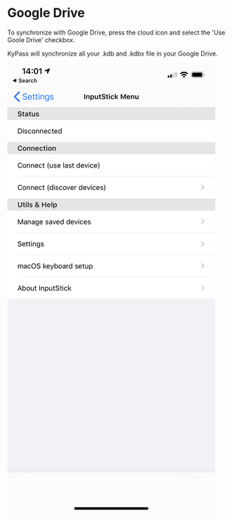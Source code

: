 # Google Drive

To synchronize with Google Drive, press the cloud icon and select the 'Use Goole Drive' checkbox.

KyPass will synchronize all your .kdb and .kdbx file in your Google Drive.

![Cloud provider page](../../.gitbook/assets/image%20%287%29.png)

